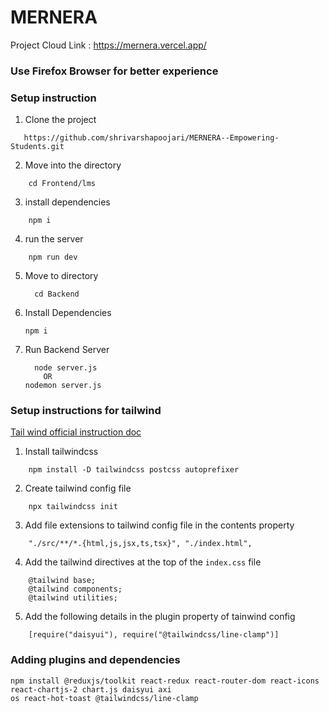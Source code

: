 # MERNERA
Project Cloud Link : https://mernera.vercel.app/
###  Use Firefox Browser for better experience 
### Setup instruction

1. Clone the project

```
   https://github.com/shrivarshapoojari/MERNERA--Empowering-Students.git
```

2. Move into the directory

```
    cd Frontend/lms
```

3. install dependencies

```
    npm i
```

4. run the server

```
    npm run dev
```
5. Move to directory
    ````
      cd Backend
    ````
7. Install Dependencies
     ```
     npm i
     ````
8. Run Backend Server
   ```
     node server.js
       OR
   nodemon server.js
   `````
   


### Setup instructions for tailwind

[Tail wind official instruction doc](https://tailwindcss.com/docs/installation)

1. Install tailwindcss

```
    npm install -D tailwindcss postcss autoprefixer
```

2. Create tailwind config file 

```
    npx tailwindcss init
```

3. Add file extensions to tailwind config file in the contents property
```
    "./src/**/*.{html,js,jsx,ts,tsx}", "./index.html",

```

4. Add the tailwind directives at the top of the `index.css` file

```
    @tailwind base;
    @tailwind components;
    @tailwind utilities;
```

5. Add the following details in the plugin property of tainwind config

```
    [require("daisyui"), require("@tailwindcss/line-clamp")]
```

### Adding plugins and dependencies 

```
npm install @reduxjs/toolkit react-redux react-router-dom react-icons react-chartjs-2 chart.js daisyui axi
os react-hot-toast @tailwindcss/line-clamp
```


 
   

